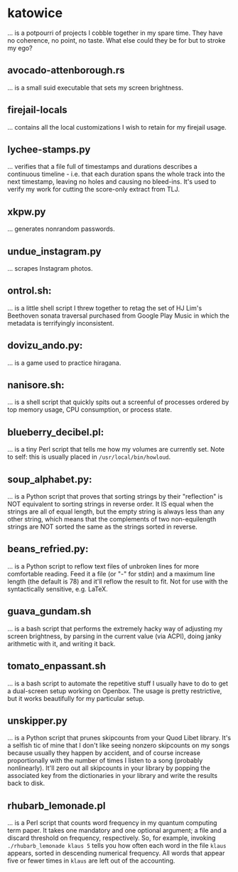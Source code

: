 # katowice

... is a potpourri of projects I cobble together in my spare time.
They have no coherence, no point, no taste. What else could they be for
but to stroke my ego?

## avocado-attenborough.rs
... is a small suid executable that sets my screen brightness.

## firejail-locals
... contains all the local customizations I wish to retain for my
firejail usage.

## lychee-stamps.py
... verifies that a file full of timestamps and durations describes a
continuous timeline - i.e. that each duration spans the whole track into
the next timestamp, leaving no holes and causing no bleed-ins. It's used
to verify my work for cutting the score-only extract from TLJ.

## xkpw.py
... generates nonrandom passwords.

## undue\_instagram.py
... scrapes Instagram photos.

## ontrol.sh:
... is a little shell script I threw together to retag the set of HJ Lim's
Beethoven sonata traversal purchased from Google Play Music in which the
metadata is terrifyingly inconsistent.

## dovizu\_ando.py:
... is a game used to practice hiragana.

## nanisore.sh:
... is a shell script that quickly spits out a screenful of processes
ordered by top memory usage, CPU consumption, or process state.

## blueberry\_decibel.pl:
... is a tiny Perl script that tells me how my volumes are currently set.
Note to self: this is usually placed in `/usr/local/bin/howloud`.

## soup\_alphabet.py:
... is a Python script that proves that sorting strings by their
"reflection" is NOT equivalent to sorting strings in reverse order. It IS
equal when the strings are all of equal length, but the empty string is
always less than any other string, which means that the complements of two
non-equilength strings are NOT sorted the same as the strings sorted in
reverse.

## beans\_refried.py:
... is a Python script to reflow text files of unbroken lines for more
comfortable reading. Feed it a file (or "-" for stdin) and a maximum line
length (the default is 78) and it'll reflow the result to fit. Not for use
with the syntactically sensitive, e.g. LaTeX.

## guava\_gundam.sh
... is a bash script that performs the extremely hacky way of adjusting
my screen brightness, by parsing in the current value (via ACPI), doing
janky arithmetic with it, and writing it back.

## tomato\_enpassant.sh
... is a bash script to automate the repetitive stuff I usually have to
do to get a dual-screen setup working on Openbox. The usage is pretty
restrictive, but it works beautifully for my particular setup.

## unskipper.py
... is a Python script that prunes skipcounts from your Quod Libet
library. It's a selfish tic of mine that I don't like seeing nonzero
skipcounts on my songs because usually they happen by accident, and of
course increase proportionally with the number of times I listen to a
song (probably nonlinearly). It'll zero out all skipcounts in your
library by popping the associated key from the dictionaries in your
library and write the results back to disk.

## rhubarb\_lemonade.pl
... is a Perl script that counts word frequency in my quantum computing
term paper. It takes one mandatory and one optional argument; a file and
a discard threshold on frequency, respectively. So, for example, invoking
`./rhubarb_lemonade klaus 5` tells you how often each word in the file
`klaus` appears, sorted in descending numerical frequency. All words that
appear five or fewer times in `klaus` are left out of the accounting.
